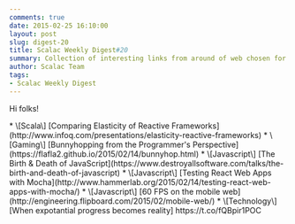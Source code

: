 ```yaml
---
comments: true
date: 2015-02-25 16:10:00
layout: post
slug: digest-20
title: Scalac Weekly Digest#20
summary: Collection of interesting links from around of web chosen for you by Scalac team
author: Scalac Team
tags:
- Scalac Weekly Digest
---
```


Hi folks!



<p id="1"></p>
* \[Scala\] [Comparing Elasticity of Reactive Frameworks](http://www.infoq.com/presentations/elasticity-reactive-frameworks) 
* \[Gaming\] [Bunnyhopping from the Programmer's Perspective](https://flafla2.github.io/2015/02/14/bunnyhop.html)
* \[Javascript\] [The Birth & Death of JavaScript](https://www.destroyallsoftware.com/talks/the-birth-and-death-of-javascript)
* \[Javascript\] [Testing React Web Apps with Mocha](http://www.hammerlab.org/2015/02/14/testing-react-web-apps-with-mocha/)
* \[Javascript\] [60 FPS on the mobile web](http://engineering.flipboard.com/2015/02/mobile-web/)
* \[Technology\] [When expotantial progress becomes reality] https://t.co/fQBpir1POC
